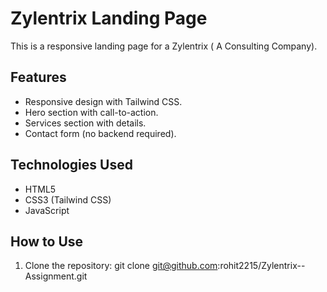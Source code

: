 # Zylentrix Landing Page

This is a responsive landing page for a  Zylentrix ( A Consulting Company).

## Features
- Responsive design with Tailwind CSS.
- Hero section with call-to-action.
- Services section with details.
- Contact form (no backend required).

## Technologies Used
- HTML5
- CSS3 (Tailwind CSS)
- JavaScript

## How to Use
1. Clone the repository:
   git clone git@github.com:rohit2215/Zylentrix--Assignment.git
